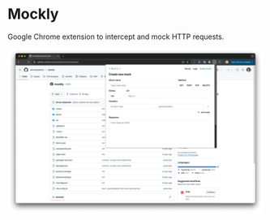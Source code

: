 # Mockly
Google Chrome extension to intercept and mock HTTP requests.

![mockly app preview](public/preview/preview.png)